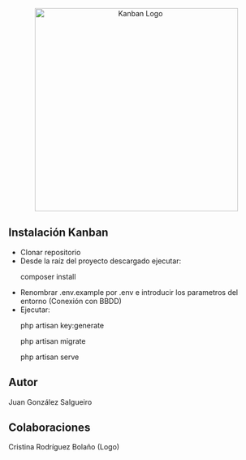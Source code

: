 <p align="center"><a href="http://eon0.hl1077.dinaserver.com/kanban_angular/" target="_blank"><img src="http://eon0.hl1077.dinaserver.com/kanban_angular/favicon.ico" width="400" alt="Kanban Logo"></a></p>


## Instalación Kanban

- Clonar repositorio
- Desde la raíz del proyecto descargado ejecutar: 
    <p>composer install</p>
- Renombrar .env.example por .env e introducir los parametros del entorno (Conexión con BBDD)
- Ejecutar: 
    <p>php artisan key:generate</p>
    <p>php artisan migrate</p>
    <p>php artisan serve</p>

## Autor
Juan González Salgueiro

## Colaboraciones
Cristina Rodríguez Bolaño (Logo)